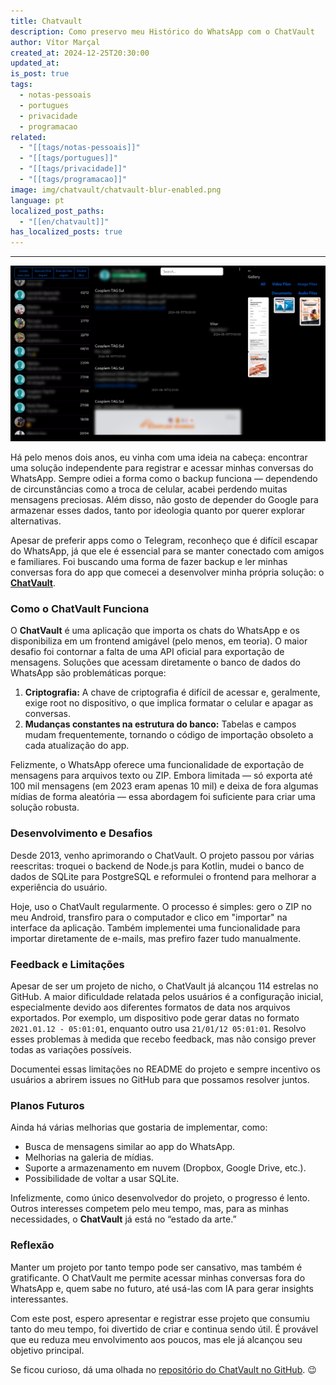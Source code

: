 ```yaml
---
title: Chatvault
description: Como preservo meu Histórico do WhatsApp com o ChatVault
author: Vítor Marçal
created_at: 2024-12-25T20:30:00
updated_at: 
is_post: true
tags:
  - notas-pessoais
  - portugues
  - privacidade
  - programacao
related:
  - "[[tags/notas-pessoais]]"
  - "[[tags/portugues]]"
  - "[[tags/privacidade]]"
  - "[[tags/programacao]]"
image: img/chatvault/chatvault-blur-enabled.png
language: pt
localized_post_paths:
  - "[[en/chatvault]]"
has_localized_posts: true
---
```

----

![Print de tela da Interface do chatvault exibe um efeito de desfoque (blur) aplicado sobre o texto das mensagens. À esquerda, há uma área com a lista de chats, onde cada chat é acompanhado pela imagem de perfil correspondente. No centro, o chat aberto exibe o conteúdo das mensagens de forma visível. À direita, é possível ver a galeria de imagens do chat, mostrando as miniaturas das imagens disponíveis na galeria.](img/chatvault/chatvault-blur-enabled.png)


Há pelo menos dois anos, eu vinha com uma ideia na cabeça: encontrar uma solução independente para registrar e acessar minhas conversas do WhatsApp. Sempre odiei a forma como o backup funciona — dependendo de circunstâncias como a troca de celular, acabei perdendo muitas mensagens preciosas. Além disso, não gosto de depender do Google para armazenar esses dados, tanto por ideologia quanto por querer explorar alternativas.

Apesar de preferir apps como o Telegram, reconheço que é difícil escapar do WhatsApp, já que ele é essencial para se manter conectado com amigos e familiares. Foi buscando uma forma de fazer backup e ler minhas conversas fora do app que comecei a desenvolver minha própria solução: o **[ChatVault](https://github.com/vitormarcal/chatvault)**.

### Como o ChatVault Funciona

O **ChatVault** é uma aplicação que importa os chats do WhatsApp e os disponibiliza em um frontend amigável (pelo menos, em teoria). O maior desafio foi contornar a falta de uma API oficial para exportação de mensagens. Soluções que acessam diretamente o banco de dados do WhatsApp são problemáticas porque:

1. **Criptografia:** A chave de criptografia é difícil de acessar e, geralmente, exige root no dispositivo, o que implica formatar o celular e apagar as conversas.
2. **Mudanças constantes na estrutura do banco:** Tabelas e campos mudam frequentemente, tornando o código de importação obsoleto a cada atualização do app.

Felizmente, o WhatsApp oferece uma funcionalidade de exportação de mensagens para arquivos texto ou ZIP. Embora limitada — só exporta até 100 mil mensagens (em 2023 eram apenas 10 mil) e deixa de fora algumas mídias de forma aleatória — essa abordagem foi suficiente para criar uma solução robusta.

### Desenvolvimento e Desafios

Desde 2013, venho aprimorando o ChatVault. O projeto passou por várias reescritas: troquei o backend de Node.js para Kotlin, mudei o banco de dados de SQLite para PostgreSQL e reformulei o frontend para melhorar a experiência do usuário.

Hoje, uso o ChatVault regularmente. O processo é simples: gero o ZIP no meu Android, transfiro para o computador e clico em "importar" na interface da aplicação. Também implementei uma funcionalidade para importar diretamente de e-mails, mas prefiro fazer tudo manualmente.

### Feedback e Limitações

Apesar de ser um projeto de nicho, o ChatVault já alcançou 114 estrelas no GitHub. A maior dificuldade relatada pelos usuários é a configuração inicial, especialmente devido aos diferentes formatos de data nos arquivos exportados. Por exemplo, um dispositivo pode gerar datas no formato `2021.01.12 - 05:01:01`, enquanto outro usa `21/01/12 05:01:01`. Resolvo esses problemas à medida que recebo feedback, mas não consigo prever todas as variações possíveis.

Documentei essas limitações no README do projeto e sempre incentivo os usuários a abrirem issues no GitHub para que possamos resolver juntos.

### Planos Futuros

Ainda há várias melhorias que gostaria de implementar, como:

- Busca de mensagens similar ao app do WhatsApp.
- Melhorias na galeria de mídias.
- Suporte a armazenamento em nuvem (Dropbox, Google Drive, etc.).
- Possibilidade de voltar a usar SQLite.

Infelizmente, como único desenvolvedor do projeto, o progresso é lento. Outros interesses competem pelo meu tempo, mas, para as minhas necessidades, o **ChatVault** já está no “estado da arte.”

### Reflexão

Manter um projeto por tanto tempo pode ser cansativo, mas também é gratificante. O ChatVault me permite acessar minhas conversas fora do WhatsApp e, quem sabe no futuro, até usá-las com IA para gerar insights interessantes.

Com este post, espero apresentar e registrar esse projeto que consumiu tanto do meu tempo, foi divertido de criar e continua sendo útil. É provável que eu reduza meu envolvimento aos poucos, mas ele já alcançou seu objetivo principal.

Se ficou curioso, dá uma olhada no [repositório do ChatVault no GitHub](https://github.com/vitormarcal/chatvault). 😉